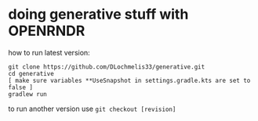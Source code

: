 # doing generative stuff with OPENRNDR

how to run latest version:

```
git clone https://github.com/DLochmelis33/generative.git
cd generative
[ make sure variables **UseSnapshot in settings.gradle.kts are set to false ]
gradlew run
```

to run another version use `git checkout [revision]`
